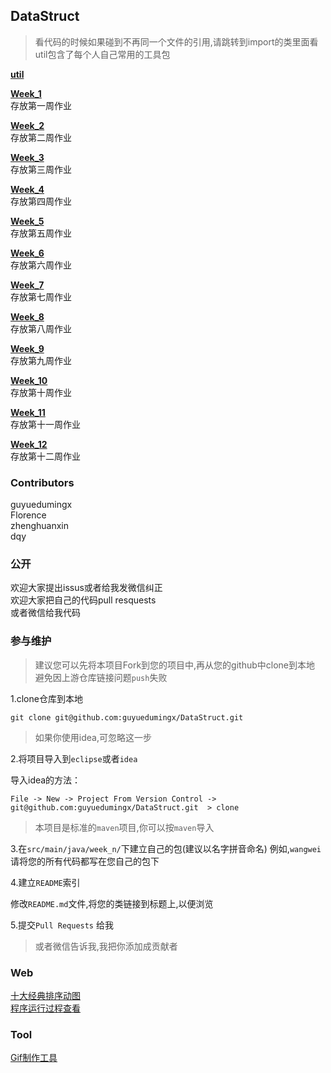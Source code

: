 ## DataStruct

> 看代码的时候如果碰到不再同一个文件的引用,请跳转到import的类里面看  
> util包含了每个人自己常用的工具包  

[**util**](./src/main/java/util)  

[**Week_1**](./src/main/java/week_1)  
存放第一周作业  

[**Week_2**](./src/main/java/week_2)  
存放第二周作业  

[**Week_3**](./src/main/java/week_3)  
存放第三周作业  

[**Week_4**](./src/main/java/week_4)  
存放第四周作业  

[**Week_5**](./src/main/java/week_5)  
存放第五周作业  

[**Week_6**](./src/main/java/week_6)  
存放第六周作业    

[**Week_7**](./src/main/java/week_7)  
存放第七周作业    

[**Week_8**](./src/main/java/week_8)  
存放第八周作业    

[**Week_9**](./src/main/java/week_9)  
存放第九周作业    

[**Week_10**](./src/main/java/week_10)  
存放第十周作业    

[**Week_11**](./src/main/java/week_11)  
存放第十一周作业    

[**Week_12**](./src/main/java/week_12)  
存放第十二周作业    

### Contributors    

guyuedumingx  
Florence  
zhenghuanxin  
dqy  

### 公开  

欢迎大家提出issus或者给我发微信纠正  
欢迎大家把自己的代码pull resquests  
或者微信给我代码  

### 参与维护  

> 建议您可以先将本项目Fork到您的项目中,再从您的github中clone到本地  
> 避免因上游仓库链接问题`push`失败  

1.clone仓库到本地  
```
git clone git@github.com:guyuedumingx/DataStruct.git
```
> 如果你使用idea,可忽略这一步  

2.将项目导入到`eclipse`或者`idea`  

导入idea的方法：  
```
File -> New -> Project From Version Control -> git@github.com:guyuedumingx/DataStruct.git  > clone   
```  

> 本项目是标准的`maven`项目,你可以按`maven`导入  

3.在`src/main/java/week_n/`下建立自己的包(建议以名字拼音命名) 例如,`wangwei`  
请将您的所有代码都写在您自己的包下  

4.建立`README`索引  

修改`README.md`文件,将您的类链接到标题上,以便浏览  

5.提交`Pull Requests` 给我 

> 或者微信告诉我,我把你添加成贡献者  


### Web  

[十大经典排序动图](https://www.cnblogs.com/onepixel/articles/7674659.html)  
[程序运行过程查看](http://www.pythontutor.com/java.html#mode=edit)  

### Tool  

[Gif制作工具](https://github.com/NickeManarin/ScreenToGif/releases)  

